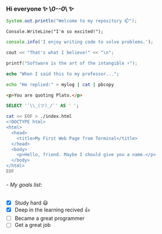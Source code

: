 ### Hi everyone ✨ \\_0--0_\ ✨ 

```java
System.out.println("Welcome to my repository 📫");
```
```vbnet
Console.WriteLine("I'm so excited!");
````
```javascript
console.info('I enjoy writing code to solve problems.');
```
```cpp
cout << "That's what I believe!" << "\n"; 
```
```c
printf("Software is the art of the intangible ⚡");
```
```PHP
echo "When I said this to my professor...";
```
```bash
echo "He replied:" > mylog | cat | pbcopy
```
```html
<p>You are quoting Plato.</p>
```
```sql
SELECT '¯\\_(ツ)_/¯' AS ' ';
```
```bash
cat << EOF > ./index.html
<!DOCTYPE html>
<html>
  <head>
    <title>My First Web Page from Terminal</title>
  </head>
  <body>
    <p>Hello, friend. Maybe I should give you a name.</p>
  </body>
</html>
EOF
```

<!--
Some ideas:

- 🔭 I’m currently working on ...
- 🌱 I’m currently learning ...
- 👯 I’m looking to collaborate on ...
- 🤔 I’m looking for help with ...
- 💬 Ask me about ...
- 📫 How to reach me: ...
- 😄 Pronouns: ...
- ⚡ Fun fact: ...
-->

###### - My goals list:
- [x] Study hard :smiley:
- [x] Deep in the learning recived :+1:
- [ ] Became a great programmer
- [ ] Get a great job
